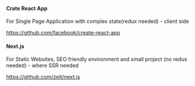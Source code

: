 #### Crate React App
For Single Page Application with complex state(redux needed) - client side

https://github.com/facebook/create-react-app


#### Next.js
For Static Websites, SEO friendly environment and small project (no redux needed) - where SSR needed

https://github.com/zeit/next.js
